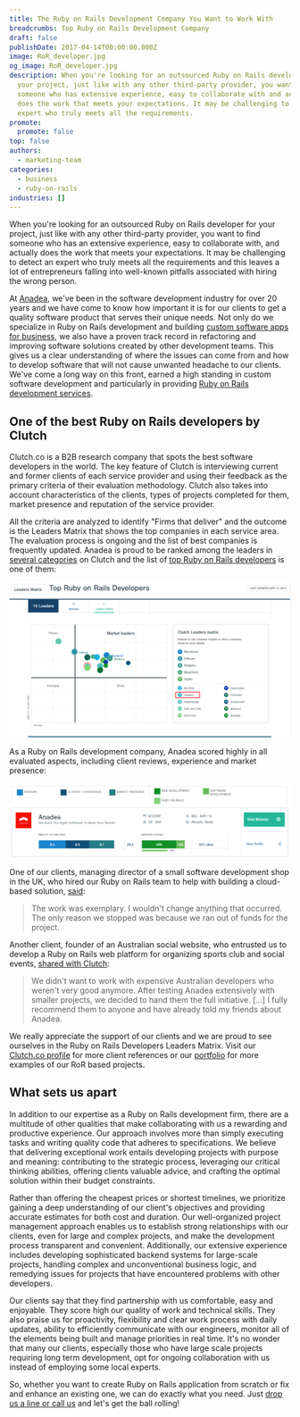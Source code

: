 ```yaml
---
title: The Ruby on Rails Development Company You Want to Work With
breadcrumbs: Top Ruby on Rails Development Company
draft: false
publishDate: 2017-04-14T00:00:00.000Z
image: RoR_developer.jpg
og_image: RoR_developer.jpg
description: When you're looking for an outsourced Ruby on Rails developer for
  your project, just like with any other third-party provider, you want to find
  someone who has extensive experience, easy to collaborate with and actually
  does the work that meets your expectations. It may be challenging to detect an
  expert who truly meets all the requirements.
promote:
  promote: false
top: false
authors:
  - marketing-team
categories:
  - business
  - ruby-on-rails
industries: []
---
```

When you're looking for an outsourced Ruby on Rails developer for your project, just like with any other third-party provider, you want to find someone who has an extensive experience, easy to collaborate with, and actually does the work that meets your expectations. It may be challenging to detect an expert who truly meets all the requirements and this leaves a lot of entrepreneurs falling into well-known pitfalls associated with hiring the wrong person.

At [Anadea](https://anadea.info/), we've been in the software development industry for over 20 years and we have come to know how important it is for our clients to get a quality software product that serves their unique needs. Not only do we specialize in Ruby on Rails development and building [custom software apps for business](/solutions), we also have a proven track record in refactoring and improving software solutions created by other development teams. This gives us a clear understanding of where the issues can come from and how to develop software that will not cause unwanted headache to our clients. We've come a long way on this front, earned a high standing in custom software development and particularly in providing [Ruby on Rails development services](/services/web-development/ruby-on-rails-development).

## One of the best Ruby on Rails developers by Clutch

Clutch.co is a B2B research company that spots the best software developers in the world. The key feature of Clutch is interviewing current and former clients of each service provider and using their feedback as the primary criteria of their evaluation methodology. Clutch also takes into account characteristics of the clients, types of projects completed for them, market presence and reputation of the service provider.

All the criteria are analyzed to identify "Firms that deliver" and the outcome is the Leaders Matrix that shows the top companies in each service area. The evaluation process is ongoing and the list of best companies is frequently updated. Anadea is proud to be ranked among the leaders in [several categories](https://anadea.info/awards-achievements) on Clutch and the list of <a href="https://clutch.co/developers/ruby-rails/research" target="_blank">top Ruby on Rails developers</a> is one of them:

![Top Ruby on Rails Development Firms](Leaders_matrix_ror-120417.png)

As a Ruby on Rails development company, Anadea scored highly in all evaluated aspects, including client reviews, experience and market presence:

![Anadea is one of leading RoR development companies](Anadea_ror.png)

One of our clients, managing director of a small software development shop in the UK, who hired our Ruby on Rails team to help with building a cloud-based solution, <a href="https://clutch.co/profile/anadea#review-112357" rel="nofollow" target="_blank">said</a>:

> The work was exemplary. I wouldn't change anything that occurred. The only reason we stopped was because we ran out of funds for the project.

Another client, founder of an Australian social website, who entrusted us to develop a Ruby on Rails web platform for organizing sports club and social events, <a href="https://clutch.co/profile/anadea#review-24389" rel="nofollow" target="_blank">shared with Clutch</a>:

> We didn't want to work with expensive Australian developers who weren't very good anymore. After testing Anadea extensively with smaller projects, we decided to hand them the full initiative. [...] I fully recommend them to anyone and have already told my friends about Anadea.

We really appreciate the support of our clients and we are proud to see ourselves in the Ruby on Rails Developers Leaders Matrix. Visit our <a href="https://clutch.co/profile/anadea" target="_blank">Clutch.co profile</a> for more client references or our [portfolio](https://anadea.info/projects) for more examples of our RoR based projects.

## What sets us apart

In addition to our expertise as a Ruby on Rails development firm, there are a multitude of other qualities that make collaborating with us a rewarding and productive experience. Our approach involves more than simply executing tasks and writing quality code that adheres to specifications. We believe that delivering exceptional work entails developing projects with purpose and meaning: contributing to the strategic process, leveraging our critical thinking abilities, offering clients valuable advice, and crafting the optimal solution within their budget constraints.

Rather than offering the cheapest prices or shortest timelines, we prioritize gaining a deep understanding of our client's objectives and providing accurate estimates for both cost and duration. Our well-organized project management approach enables us to establish strong relationships with our clients, even for large and complex projects, and make the development process transparent and convenient. Additionally, our extensive experience includes developing sophisticated backend systems for large-scale projects, handling complex and unconventional business logic, and remedying issues for projects that have encountered problems with other developers.

Our clients say that they find partnership with us comfortable, easy and enjoyable. They score high our quality of work and technical skills. They also praise us for proactivity, flexibility and clear work process with daily updates, ability to efficiently communicate with our engineers, monitor all of the elements being built and manage priorities in real time. It's no wonder that many our clients, especially those who have large scale projects requiring long term development, opt for ongoing collaboration with us instead of employing some local experts.

So, whether you want to create Ruby on Rails application from scratch or fix and enhance an existing one, we can do exactly what you need. Just [drop us a line or call us](https://anadea.info/contacts) and let's get the ball rolling!
